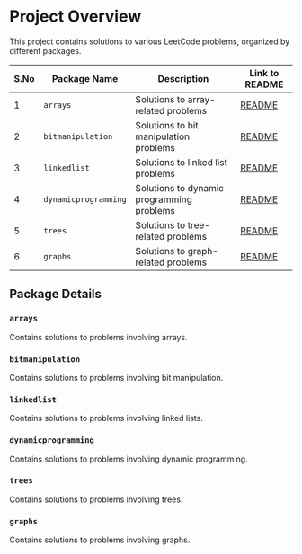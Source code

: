 # Project Overview

This project contains solutions to various LeetCode problems, organized by different packages.

| S.No | Package Name          | Description                                      | Link to README                                      |
|------|-----------------------|--------------------------------------------------|-----------------------------------------------------|
| 1    | `arrays`              | Solutions to array-related problems              | [README](src/main/java/in/roopsai/arrays/README.md)  |
| 2    | `bitmanipulation`     | Solutions to bit manipulation problems           | [README](src/main/java/in/roopsai/bitmanipulation/README.md) |
| 3    | `linkedlist`          | Solutions to linked list problems                | [README](src/main/java/in/roopsai/linkedlist/README.md) |
| 4    | `dynamicprogramming`  | Solutions to dynamic programming problems        | [README](src/main/java/in/roopsai/dynamicprogramming/README.md) |
| 5    | `trees`               | Solutions to tree-related problems               | [README](src/main/java/in/roopsai/trees/README.md) |
| 6    | `graphs`              | Solutions to graph-related problems              | [README](src/main/java/in/roopsai/graphs/README.md) |

## Package Details

### `arrays`
Contains solutions to problems involving arrays.

### `bitmanipulation`
Contains solutions to problems involving bit manipulation.

### `linkedlist`
Contains solutions to problems involving linked lists.

### `dynamicprogramming`
Contains solutions to problems involving dynamic programming.

### `trees`
Contains solutions to problems involving trees.

### `graphs`
Contains solutions to problems involving graphs.
